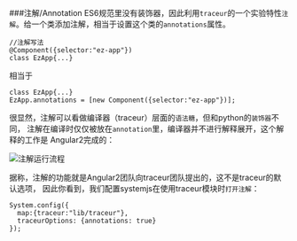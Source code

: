 ###注解/Annotation
ES6规范里没有装饰器，因此利用`traceur`的一个实验特性`注解`。给一个类添加注解，相当于设置这个类的`annotations`属性。

```
//注解写法
@Component({selector:"ez-app"})
class EzApp{...}
```
相当于

```
class EzApp{...}
EzApp.annotations = [new Component({selector:"ez-app"})];
```
很显然，注解可以看做编译器（traceur）层面的`语法糖`，但和python的`装饰器`不同， 注解在编译时仅仅被放在`annotation`里，编译器并不进行解释展开，这个解释的工作是 Angular2完成的：

![注解运行流程](http://www.hubwiz.com/course/5599d367a164dd0d75929c76/img/annotation.jpg)

据称，注解的功能就是Angular2团队向traceur团队提出的，这不是traceur的默认选项， 因此你看到，我们配置systemjs在使用traceur模块时`打开注解`：

```
System.config({
  map:{traceur:"lib/traceur"},
  traceurOptions: {annotations: true}
});
```